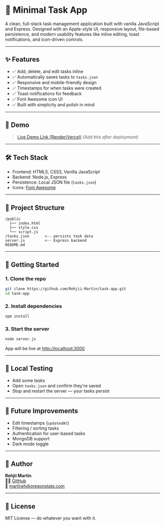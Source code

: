 # 💾 Minimal Task App

A clean, full-stack task management application built with vanilla JavaScript and Express. Designed with an Apple-style UI, responsive layout, file-based persistence, and modern usability features like inline editing, toast notifications, and icon-driven controls.

---

## ✨ Features

* ✅ Add, delete, and edit tasks inline
* ✅ Automatically saves tasks to `tasks.json`
* ✅ Responsive and mobile-friendly design
* ✅ Timestamps for when tasks were created
* ✅ Toast notifications for feedback
* ✅ Font Awesome icon UI
* ✅ Built with simplicity and polish in mind

---

## 📸 Demo

> [Live Demo Link (Render/Vercel)](https://your-deployed-url.com)
> *(Add this after deployment)*

---

## 🛠️ Tech Stack

* Frontend: HTML5, CSS3, Vanilla JavaScript
* Backend: Node.js, Express
* Persistence: Local JSON file (`tasks.json`)
* Icons: [Font Awesome](https://fontawesome.com/)

---

## 📂 Project Structure

```
/public
  ├── index.html
  ├── style.css
  └── script.js
/tasks.json       <-- persists task data
server.js         <-- Express backend
README.md
```

---

## 🚀 Getting Started

### 1. Clone the repo

```bash
git clone https://github.com/Rehjii-Martin/task-app.git
cd task-app
```

### 2. Install dependencies

```bash
npm install
```

### 3. Start the server

```bash
node server.js
```

App will be live at [http://localhost:3000](http://localhost:3000)

---

## 🧲 Local Testing

* Add some tasks
* Open `tasks.json` and confirm they're saved
* Stop and restart the server — your tasks persist

---

## 📆 Future Improvements

* Edit timestamps (`updatedAt`)
* Filtering / sorting tasks
* Authentication for user-based tasks
* MongoDB support
* Dark mode toggle

---

## 🧠 Author

**Rehjii Martin** <br>
🧑‍💻 [GitHub](https://github.com/Rehjii-Martin) <br>
📧 [martireh@oregonstate.com](mailto:martireh@oregonstate.com)

---

## 📄 License

MIT License — do whatever you want with it.
